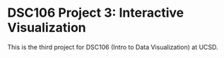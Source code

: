 # DSC106 Project 3: Interactive Visualization

This is the third project for DSC106 (Intro to Data Visualization) at UCSD.
